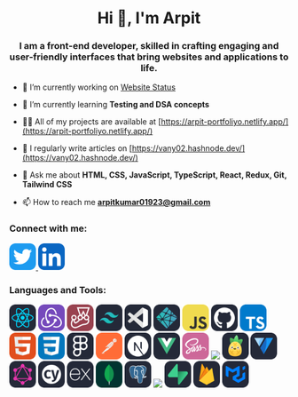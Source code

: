 <h1 align="center">Hi 👋, I'm Arpit</h1>
<h3 align="center">I am a front-end developer, skilled in crafting engaging and user-friendly interfaces that bring websites and applications to life.</h3>

- 🔭 I’m currently working on [Website Status](https://github.com/arpit01923/website-status)

- 🌱 I’m currently learning **Testing and DSA concepts**

- 👨‍💻 All of my projects are available at [https://arpit-portfoliyo.netlify.app/](https://arpit-portfoliyo.netlify.app/)

- 📝 I regularly write articles on [https://vany02.hashnode.dev/](https://vany02.hashnode.dev/)

- 💬 Ask me about **HTML, CSS, JavaScript, TypeScript, React, Redux, Git, Tailwind CSS**

- 📫 How to reach me **arpitkumar01923@gmail.com**

<h3 align="left">Connect with me:</h3>
<p align="left">
  
<a href="https://twitter.com/arpit_00_02" target="blank"><img src="https://github.com/tandpfun/skill-icons/blob/main/icons/Twitter.svg" width="48"> </a>
<a href="https://linkedin.com/in/arpit-kumar-4b11211a4" target="blank"><img src="https://github.com/tandpfun/skill-icons/blob/main/icons/LinkedIn.svg" width="48"> </a>
</p>

<h3 align="left">Languages and Tools:</h3>
<p align="left"> 
<p>
<img src="https://github.com/tandpfun/skill-icons/blob/main/icons/React-Dark.svg" width="48">  
<img src="https://github.com/tandpfun/skill-icons/blob/main/icons/Redux.svg" width="48">  
<img src="https://github.com/tandpfun/skill-icons/blob/main/icons/Jest.svg" width="48"> 
<img src="https://github.com/tandpfun/skill-icons/blob/main/icons/TailwindCSS-Dark.svg" width="48">  
<img src="https://github.com/tandpfun/skill-icons/blob/main/icons/VSCode-Dark.svg" width="48">  
<img src="https://github.com/tandpfun/skill-icons/blob/main/icons/Netlify-Dark.svg" width="48">  
<img src="https://github.com/tandpfun/skill-icons/blob/main/icons/JavaScript.svg" width="48">    
<img src="https://github.com/tandpfun/skill-icons/blob/main/icons/Github-Dark.svg" width="48">
<img src="https://github.com/tandpfun/skill-icons/blob/main/icons/TypeScript.svg" width="48">
<img src="https://github.com/tandpfun/skill-icons/blob/main/icons/HTML.svg" width="48">
<img src="https://github.com/tandpfun/skill-icons/blob/main/icons/CSS.svg" width="48">
<img src="https://github.com/tandpfun/skill-icons/blob/main/icons/Figma-Dark.svg" width="48">
<img src="https://github.com/tandpfun/skill-icons/blob/main/icons/Postman.svg" width="48">
<img src="https://github.com/tandpfun/skill-icons/blob/main/icons/NextJS-Dark.svg" width="48">
<img src="https://github.com/tandpfun/skill-icons/blob/main/icons/VueJS-Dark.svg" width="48">
<img src="https://github.com/tandpfun/skill-icons/blob/main/icons/Sass.svg" width="48">
<img src="https://github.com/tandpfun/skill-icons/blob/main/icons/Less-Dark.svg" width="48">
<img src="https://github.com/tandpfun/skill-icons/blob/main/icons/Pinia-Dark.svg" width="48">
<img src="https://github.com/tandpfun/skill-icons/blob/main/icons/Vuetify-Dark.svg" width="48">
<img src="https://github.com/tandpfun/skill-icons/blob/main/icons/GraphQL-Dark.svg" width="48">
<img src="https://github.com/tandpfun/skill-icons/blob/main/icons/Cypress-Dark.svg" width="48">
<img src="https://github.com/tandpfun/skill-icons/blob/main/icons/ExpressJS-Dark.svg" width="48">
<img src="https://github.com/tandpfun/skill-icons/blob/main/icons/MongoDB.svg" width="48">
<img src="https://github.com/tandpfun/skill-icons/blob/main/icons/PostgreSQL-Dark.svg" width="48">
<img src="https://github.com/tandpfun/skill-icons/blob/main/icons/Prisma.svg.svg" width="48">
<img src="https://github.com/tandpfun/skill-icons/blob/main/icons/Supabase-Dark.svg" width="48">
<img src="https://github.com/tandpfun/skill-icons/blob/main/icons/Firebase-Dark.svg" width="48">
<img src="https://github.com/tandpfun/skill-icons/blob/main/icons/MaterialUI-Dark.svg" width="48">
</p>
</p>
